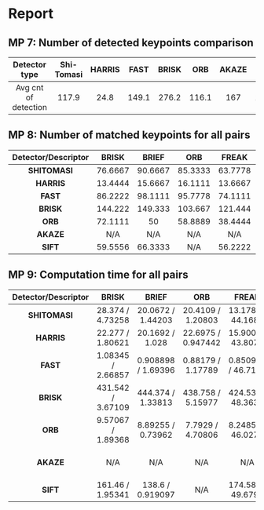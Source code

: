 # Report

## MP 7: Number of detected keypoints comparison

|   Detector type    | Shi-Tomasi |   HARRIS   |   FAST   |  BRISK  |    ORB    |    AKAZE    |   SIFT   |
| :---------------:  | :--------: | :---------:| :-------:| :-----: | :--------:|  :--------: |:--------:|
|Avg cnt of detection|    117.9   |    24.8    |   149.1  |  276.2  |   116.1   |      167    |  138.6   |

## MP 8: Number of matched keypoints for all pairs

|  Detector/Descriptor |   BRISK  |   BRIEF  |   ORB   |  FREAK  |  AKAZE  |   SIFT  |
|:--------------------:|:--------:|:--------:|:-------:|:-------:|:-------:|:-------:|
|     **SHITOMASI**    |  76.6667 |  90.6667 | 85.3333 | 63.7778 |   N/A   |   103   |
|      **HARRIS**      |  13.4444 |  15.6667 | 16.1111 | 13.6667 |   N/A   | 18.1111 |
|       **FAST**       |  86.2222 |  98.1111 | 95.7778 | 74.1111 |   N/A   | 116.222 |
|       **BRISK**      |  144.222 |  149.333 | 103.667 | 121.444 |   N/A   | 182.889 |
|       **ORB**        |  72.1111 |    50    | 58.8889 | 38.4444 |   N/A   | 84.7778 |
|       **AKAZE**      |    N/A   |    N/A   |   N/A   |   N/A   | 130.222 |   N/A   |
|       **SIFT**       |  59.5556 |  66.3333 |   N/A   | 56.2222 |   N/A   | 88.8889 |

## MP 9: Computation time for all pairs

|  Detector/Descriptor |         BRISK        |         BRIEF        |         ORB         |         FREAK         |         AKAZE        |          SIFT         |
|:--------------------:|:--------------------:|:--------------------:|:-------------------:|:---------------------:|:--------------------:|:---------------------:|
|     **SHITOMASI**    |   28.374 / 4.73258   |   20.0672 / 1.44203  |  20.4109 / 1.20803  |   13.1788 / 44.1685   |          N/A         |    14.387 / 19.022    |
|      **HARRIS**      |   22.277 / 1.80621   |    20.1692 / 1.028   |  22.6975 / 0.947442 |   15.9006 / 43.8079   |          N/A         |   20.0442 / 22.2612   |
|       **FAST**       |   1.08345 / 2.66857  |   0.908898 / 1.69396 |   0.88179 / 1.17789 |   0.850901 / 46.7111  |          N/A         |   0.875459 / 33.4035  |
|       **BRISK**      |  431.542 / 3.67109   |   444.374 / 1.33813  |  438.758 / 5.15977  |   424.533 / 48.3636   |          N/A         |   435.894 / 66.3313   |
|       **ORB**        |  9.57067 / 1.89368   |   8.89255 / 0.73962  |   7.7929 / 4.70806  |   8.24856 / 46.0275   |          N/A         |   10.0542 / 79.5501   |
|       **AKAZE**      |          N/A         |          N/A         |         N/A         |           N/A         |   130.222 / 109.853  |          N/A          |
|       **SIFT**       |   161.46 / 1.95341   |    138.6 / 0.919097  |         N/A         |   174.587 / 49.6796   |          N/A         |    155.124 / 109.643  |
